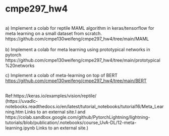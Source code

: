 # cmpe297_hw4
</br>
a) Implement a colab for reptile MAML algorithm in keras/tensorflow for meta learning on a small dataset from scratch. </br>
https://github.com/cmpe130weifeng/cmpe297_hw4/tree/main/MAML </br>
</br>
b) Implement a colab for meta learning using prototypical networks in pytorch </br>
https://github.com/cmpe130weifeng/cmpe297_hw4/tree/main/prototypical%20networks  </br>
 
c) Implement a colab of meta-learning on top of BERT </br>
https://github.com/cmpe130weifeng/cmpe297_hw4/tree/main/BERT  </br>

</br>
Ref:https://keras.io/examples/vision/reptile/ </br>
(https://uvadlc-notebooks.readthedocs.io/en/latest/tutorial_notebooks/tutorial16/Meta_Learning.htm Links to an external site.l and   https://colab.sandbox.google.com/github/PytorchLightning/lightning-tutorials/blob/publication/.notebooks/course_UvA-DL/12-meta-learning.ipynb  Links to an external site.)
